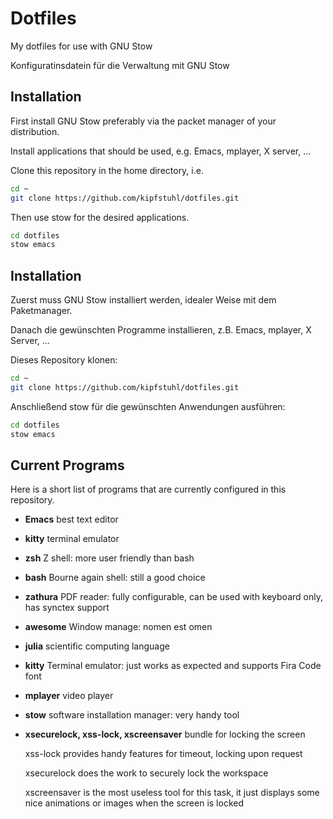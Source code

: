 # Dotfiles #

My dotfiles for use with GNU Stow

Konfiguratinsdatein für die Verwaltung mit GNU Stow


## Installation ##
First install GNU Stow preferably via the packet manager of your
distribution.

Install applications that should be used, e.g. Emacs, mplayer, X
server, …

Clone this repository in the home directory, i.e.

```bash
cd ~
git clone https://github.com/kipfstuhl/dotfiles.git

```

Then use stow for the desired applications.
```bash
cd dotfiles
stow emacs
```
<!-- Use the shorter command `stow .` if everything is to be installed. -->

## Installation ##
Zuerst muss GNU Stow installiert werden, idealer Weise mit dem Paketmanager.

Danach die gewünschten Programme installieren, z.B. Emacs, mplayer, X
Server, …

Dieses Repository klonen:
```bash
cd ~
git clone https://github.com/kipfstuhl/dotfiles.git

```

Anschließend stow für die gewünschten Anwendungen ausführen:
```bash
cd dotfiles
stow emacs
```

<!-- Wenn alles installiert werden soll, funktioniert auch das kurze Kommando `stow .` -->


## Current Programs ##
Here is a short list of programs that are currently configured in this
repository.

  * **Emacs** best text editor
  * **kitty** terminal emulator
  * **zsh** Z shell: more user friendly than bash
  * **bash** Bourne again shell: still a good choice
  * **zathura** PDF reader: fully configurable, can be used with keyboard
    only, has synctex support
  * **awesome** Window manage: nomen est omen
  * **julia** scientific computing language
  * **kitty** Terminal emulator: just works as expected and supports Fira
    Code font
  * **mplayer** video player
  * **stow** software installation manager: very handy tool
  * **xsecurelock, xss-lock, xscreensaver** bundle for locking the screen

	  xss-lock provides handy features for timeout, locking upon request

	  xsecurelock does the work to securely lock the workspace

	  xscreensaver is the most useless tool for this task, it just
      displays some nice animations or images when the screen is locked
